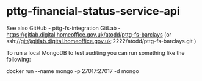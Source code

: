 # pttg-financial-status-service-api

See also
GitHub - pttg-fs-integration
GitLab - https://gitlab.digital.homeoffice.gov.uk/atodd/pttg-fs-barclays
       (or ssh://git@gitlab.digital.homeoffice.gov.uk:2222/atodd/pttg-fs-barclays.git )

To run a local MongoDB to test auditing you can run something like the following:

docker run --name mongo -p 27017:27017 -d mongo

